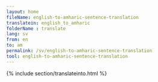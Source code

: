 ```yaml
---
layout: home
fileName: english-to-amharic-sentence-translation
translatein: english_to_amharic
folderName : translate
lang: sv
from: en
to: am
permalink: /sv/english-to-amharic-sentence-translation
tool: english-to-amharic-sentence-translation
---
```

{% include section/translateinto.html %}    